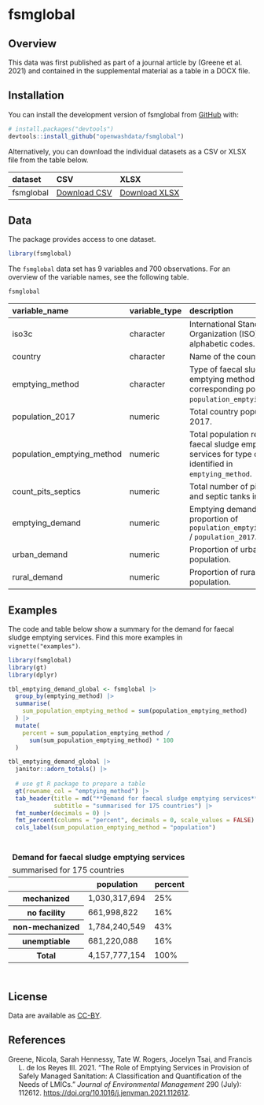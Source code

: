
<!-- README.md is generated from README.Rmd. Please edit that file -->

# fsmglobal

<!-- badges: start -->
<!-- badges: end -->

## Overview

This data was first published as part of a journal article by (Greene et
al. 2021) and contained in the supplemental material as a table in a
DOCX file.

## Installation

You can install the development version of fsmglobal from
[GitHub](https://github.com/) with:

``` r
# install.packages("devtools")
devtools::install_github("openwashdata/fsmglobal")
```

Alternatively, you can download the individual datasets as a CSV or XLSX
file from the table below.

| dataset   | CSV                                                                                                        | XLSX                                                                                                         |
|:----------|:-----------------------------------------------------------------------------------------------------------|:-------------------------------------------------------------------------------------------------------------|
| fsmglobal | [Download CSV](https://github.com/Global-Health-Engineering/fsmglobal/raw/main/inst/extdata/fsmglobal.csv) | [Download XLSX](https://github.com/Global-Health-Engineering/fsmglobal/raw/main/inst/extdata/fsmglobal.xlsx) |

## Data

The package provides access to one dataset.

``` r
library(fsmglobal)
```

The `fsmglobal` data set has 9 variables and 700 observations. For an
overview of the variable names, see the following table.

``` r
fsmglobal
```

| variable_name              | variable_type | description                                                                                                    |
|:---------------------------|:--------------|:---------------------------------------------------------------------------------------------------------------|
| iso3c                      | character     | International Standards Organization (ISO) 3-digit alphabetic codes.                                           |
| country                    | character     | Name of the country.                                                                                           |
| emptying_method            | character     | Type of faecal sludge emptying method for corresponding population in `population_emptying_method`.            |
| population_2017            | numeric       | Total country population in 2017.                                                                              |
| population_emptying_method | numeric       | Total population requiring faecal sludge emptying services for type of method identified in `emptying_method`. |
| count_pits_septics         | numeric       | Total number of pit latrines and septic tanks in country.                                                      |
| emptying_demand            | numeric       | Emptying demand as the proportion of `population_emptying_method` / `population_2017`.                         |
| urban_demand               | numeric       | Proportion of urban population.                                                                                |
| rural_demand               | numeric       | Proportion of rural population.                                                                                |

## Examples

The code and table below show a summary for the demand for faecal sludge
emptying services. Find this more examples in `vignette("examples")`.

``` r
library(fsmglobal)
library(gt)
library(dplyr)
```

``` r
tbl_emptying_demand_global <- fsmglobal |> 
  group_by(emptying_method) |> 
  summarise(
    sum_population_emptying_method = sum(population_emptying_method)
  ) |> 
  mutate(
    percent = sum_population_emptying_method / 
      sum(sum_population_emptying_method) * 100
  )
```

``` r
tbl_emptying_demand_global |> 
  janitor::adorn_totals() |>
  
  # use gt R package to prepare a table
  gt(rowname_col = "emptying_method") |>
  tab_header(title = md("**Demand for faecal sludge emptying services**"), 
             subtitle = "summarised for 175 countries") |> 
  fmt_number(decimals = 0) |> 
  fmt_percent(columns = "percent", decimals = 0, scale_values = FALSE) |> 
  cols_label(sum_population_emptying_method = "population") 
```

<div id="drcaqlknxg" style="padding-left:0px;padding-right:0px;padding-top:10px;padding-bottom:10px;overflow-x:auto;overflow-y:auto;width:auto;height:auto;">
<style>html {
  font-family: -apple-system, BlinkMacSystemFont, 'Segoe UI', Roboto, Oxygen, Ubuntu, Cantarell, 'Helvetica Neue', 'Fira Sans', 'Droid Sans', Arial, sans-serif;
}

#drcaqlknxg .gt_table {
  display: table;
  border-collapse: collapse;
  margin-left: auto;
  margin-right: auto;
  color: #333333;
  font-size: 16px;
  font-weight: normal;
  font-style: normal;
  background-color: #FFFFFF;
  width: auto;
  border-top-style: solid;
  border-top-width: 2px;
  border-top-color: #A8A8A8;
  border-right-style: none;
  border-right-width: 2px;
  border-right-color: #D3D3D3;
  border-bottom-style: solid;
  border-bottom-width: 2px;
  border-bottom-color: #A8A8A8;
  border-left-style: none;
  border-left-width: 2px;
  border-left-color: #D3D3D3;
}

#drcaqlknxg .gt_heading {
  background-color: #FFFFFF;
  text-align: center;
  border-bottom-color: #FFFFFF;
  border-left-style: none;
  border-left-width: 1px;
  border-left-color: #D3D3D3;
  border-right-style: none;
  border-right-width: 1px;
  border-right-color: #D3D3D3;
}

#drcaqlknxg .gt_caption {
  padding-top: 4px;
  padding-bottom: 4px;
}

#drcaqlknxg .gt_title {
  color: #333333;
  font-size: 125%;
  font-weight: initial;
  padding-top: 4px;
  padding-bottom: 4px;
  padding-left: 5px;
  padding-right: 5px;
  border-bottom-color: #FFFFFF;
  border-bottom-width: 0;
}

#drcaqlknxg .gt_subtitle {
  color: #333333;
  font-size: 85%;
  font-weight: initial;
  padding-top: 0;
  padding-bottom: 6px;
  padding-left: 5px;
  padding-right: 5px;
  border-top-color: #FFFFFF;
  border-top-width: 0;
}

#drcaqlknxg .gt_bottom_border {
  border-bottom-style: solid;
  border-bottom-width: 2px;
  border-bottom-color: #D3D3D3;
}

#drcaqlknxg .gt_col_headings {
  border-top-style: solid;
  border-top-width: 2px;
  border-top-color: #D3D3D3;
  border-bottom-style: solid;
  border-bottom-width: 2px;
  border-bottom-color: #D3D3D3;
  border-left-style: none;
  border-left-width: 1px;
  border-left-color: #D3D3D3;
  border-right-style: none;
  border-right-width: 1px;
  border-right-color: #D3D3D3;
}

#drcaqlknxg .gt_col_heading {
  color: #333333;
  background-color: #FFFFFF;
  font-size: 100%;
  font-weight: normal;
  text-transform: inherit;
  border-left-style: none;
  border-left-width: 1px;
  border-left-color: #D3D3D3;
  border-right-style: none;
  border-right-width: 1px;
  border-right-color: #D3D3D3;
  vertical-align: bottom;
  padding-top: 5px;
  padding-bottom: 6px;
  padding-left: 5px;
  padding-right: 5px;
  overflow-x: hidden;
}

#drcaqlknxg .gt_column_spanner_outer {
  color: #333333;
  background-color: #FFFFFF;
  font-size: 100%;
  font-weight: normal;
  text-transform: inherit;
  padding-top: 0;
  padding-bottom: 0;
  padding-left: 4px;
  padding-right: 4px;
}

#drcaqlknxg .gt_column_spanner_outer:first-child {
  padding-left: 0;
}

#drcaqlknxg .gt_column_spanner_outer:last-child {
  padding-right: 0;
}

#drcaqlknxg .gt_column_spanner {
  border-bottom-style: solid;
  border-bottom-width: 2px;
  border-bottom-color: #D3D3D3;
  vertical-align: bottom;
  padding-top: 5px;
  padding-bottom: 5px;
  overflow-x: hidden;
  display: inline-block;
  width: 100%;
}

#drcaqlknxg .gt_group_heading {
  padding-top: 8px;
  padding-bottom: 8px;
  padding-left: 5px;
  padding-right: 5px;
  color: #333333;
  background-color: #FFFFFF;
  font-size: 100%;
  font-weight: initial;
  text-transform: inherit;
  border-top-style: solid;
  border-top-width: 2px;
  border-top-color: #D3D3D3;
  border-bottom-style: solid;
  border-bottom-width: 2px;
  border-bottom-color: #D3D3D3;
  border-left-style: none;
  border-left-width: 1px;
  border-left-color: #D3D3D3;
  border-right-style: none;
  border-right-width: 1px;
  border-right-color: #D3D3D3;
  vertical-align: middle;
  text-align: left;
}

#drcaqlknxg .gt_empty_group_heading {
  padding: 0.5px;
  color: #333333;
  background-color: #FFFFFF;
  font-size: 100%;
  font-weight: initial;
  border-top-style: solid;
  border-top-width: 2px;
  border-top-color: #D3D3D3;
  border-bottom-style: solid;
  border-bottom-width: 2px;
  border-bottom-color: #D3D3D3;
  vertical-align: middle;
}

#drcaqlknxg .gt_from_md > :first-child {
  margin-top: 0;
}

#drcaqlknxg .gt_from_md > :last-child {
  margin-bottom: 0;
}

#drcaqlknxg .gt_row {
  padding-top: 8px;
  padding-bottom: 8px;
  padding-left: 5px;
  padding-right: 5px;
  margin: 10px;
  border-top-style: solid;
  border-top-width: 1px;
  border-top-color: #D3D3D3;
  border-left-style: none;
  border-left-width: 1px;
  border-left-color: #D3D3D3;
  border-right-style: none;
  border-right-width: 1px;
  border-right-color: #D3D3D3;
  vertical-align: middle;
  overflow-x: hidden;
}

#drcaqlknxg .gt_stub {
  color: #333333;
  background-color: #FFFFFF;
  font-size: 100%;
  font-weight: initial;
  text-transform: inherit;
  border-right-style: solid;
  border-right-width: 2px;
  border-right-color: #D3D3D3;
  padding-left: 5px;
  padding-right: 5px;
}

#drcaqlknxg .gt_stub_row_group {
  color: #333333;
  background-color: #FFFFFF;
  font-size: 100%;
  font-weight: initial;
  text-transform: inherit;
  border-right-style: solid;
  border-right-width: 2px;
  border-right-color: #D3D3D3;
  padding-left: 5px;
  padding-right: 5px;
  vertical-align: top;
}

#drcaqlknxg .gt_row_group_first td {
  border-top-width: 2px;
}

#drcaqlknxg .gt_summary_row {
  color: #333333;
  background-color: #FFFFFF;
  text-transform: inherit;
  padding-top: 8px;
  padding-bottom: 8px;
  padding-left: 5px;
  padding-right: 5px;
}

#drcaqlknxg .gt_first_summary_row {
  border-top-style: solid;
  border-top-color: #D3D3D3;
}

#drcaqlknxg .gt_first_summary_row.thick {
  border-top-width: 2px;
}

#drcaqlknxg .gt_last_summary_row {
  padding-top: 8px;
  padding-bottom: 8px;
  padding-left: 5px;
  padding-right: 5px;
  border-bottom-style: solid;
  border-bottom-width: 2px;
  border-bottom-color: #D3D3D3;
}

#drcaqlknxg .gt_grand_summary_row {
  color: #333333;
  background-color: #FFFFFF;
  text-transform: inherit;
  padding-top: 8px;
  padding-bottom: 8px;
  padding-left: 5px;
  padding-right: 5px;
}

#drcaqlknxg .gt_first_grand_summary_row {
  padding-top: 8px;
  padding-bottom: 8px;
  padding-left: 5px;
  padding-right: 5px;
  border-top-style: double;
  border-top-width: 6px;
  border-top-color: #D3D3D3;
}

#drcaqlknxg .gt_striped {
  background-color: rgba(128, 128, 128, 0.05);
}

#drcaqlknxg .gt_table_body {
  border-top-style: solid;
  border-top-width: 2px;
  border-top-color: #D3D3D3;
  border-bottom-style: solid;
  border-bottom-width: 2px;
  border-bottom-color: #D3D3D3;
}

#drcaqlknxg .gt_footnotes {
  color: #333333;
  background-color: #FFFFFF;
  border-bottom-style: none;
  border-bottom-width: 2px;
  border-bottom-color: #D3D3D3;
  border-left-style: none;
  border-left-width: 2px;
  border-left-color: #D3D3D3;
  border-right-style: none;
  border-right-width: 2px;
  border-right-color: #D3D3D3;
}

#drcaqlknxg .gt_footnote {
  margin: 0px;
  font-size: 90%;
  padding-left: 4px;
  padding-right: 4px;
  padding-left: 5px;
  padding-right: 5px;
}

#drcaqlknxg .gt_sourcenotes {
  color: #333333;
  background-color: #FFFFFF;
  border-bottom-style: none;
  border-bottom-width: 2px;
  border-bottom-color: #D3D3D3;
  border-left-style: none;
  border-left-width: 2px;
  border-left-color: #D3D3D3;
  border-right-style: none;
  border-right-width: 2px;
  border-right-color: #D3D3D3;
}

#drcaqlknxg .gt_sourcenote {
  font-size: 90%;
  padding-top: 4px;
  padding-bottom: 4px;
  padding-left: 5px;
  padding-right: 5px;
}

#drcaqlknxg .gt_left {
  text-align: left;
}

#drcaqlknxg .gt_center {
  text-align: center;
}

#drcaqlknxg .gt_right {
  text-align: right;
  font-variant-numeric: tabular-nums;
}

#drcaqlknxg .gt_font_normal {
  font-weight: normal;
}

#drcaqlknxg .gt_font_bold {
  font-weight: bold;
}

#drcaqlknxg .gt_font_italic {
  font-style: italic;
}

#drcaqlknxg .gt_super {
  font-size: 65%;
}

#drcaqlknxg .gt_footnote_marks {
  font-style: italic;
  font-weight: normal;
  font-size: 75%;
  vertical-align: 0.4em;
}

#drcaqlknxg .gt_asterisk {
  font-size: 100%;
  vertical-align: 0;
}

#drcaqlknxg .gt_indent_1 {
  text-indent: 5px;
}

#drcaqlknxg .gt_indent_2 {
  text-indent: 10px;
}

#drcaqlknxg .gt_indent_3 {
  text-indent: 15px;
}

#drcaqlknxg .gt_indent_4 {
  text-indent: 20px;
}

#drcaqlknxg .gt_indent_5 {
  text-indent: 25px;
}
</style>
<table class="gt_table">
  <thead class="gt_header">
    <tr>
      <td colspan="3" class="gt_heading gt_title gt_font_normal" style><strong>Demand for faecal sludge emptying services</strong></td>
    </tr>
    <tr>
      <td colspan="3" class="gt_heading gt_subtitle gt_font_normal gt_bottom_border" style>summarised for 175 countries</td>
    </tr>
  </thead>
  <thead class="gt_col_headings">
    <tr>
      <th class="gt_col_heading gt_columns_bottom_border gt_left" rowspan="1" colspan="1" scope="col" id=""></th>
      <th class="gt_col_heading gt_columns_bottom_border gt_right" rowspan="1" colspan="1" scope="col" id="population">population</th>
      <th class="gt_col_heading gt_columns_bottom_border gt_right" rowspan="1" colspan="1" scope="col" id="percent">percent</th>
    </tr>
  </thead>
  <tbody class="gt_table_body">
    <tr><th id="stub_1_1" scope="row" class="gt_row gt_left gt_stub">mechanized</th>
<td headers="stub_1_1 sum_population_emptying_method" class="gt_row gt_right">1,030,317,694</td>
<td headers="stub_1_1 percent" class="gt_row gt_right">25%</td></tr>
    <tr><th id="stub_1_2" scope="row" class="gt_row gt_left gt_stub">no facility</th>
<td headers="stub_1_2 sum_population_emptying_method" class="gt_row gt_right">661,998,822</td>
<td headers="stub_1_2 percent" class="gt_row gt_right">16%</td></tr>
    <tr><th id="stub_1_3" scope="row" class="gt_row gt_left gt_stub">non-mechanized</th>
<td headers="stub_1_3 sum_population_emptying_method" class="gt_row gt_right">1,784,240,549</td>
<td headers="stub_1_3 percent" class="gt_row gt_right">43%</td></tr>
    <tr><th id="stub_1_4" scope="row" class="gt_row gt_left gt_stub">unemptiable</th>
<td headers="stub_1_4 sum_population_emptying_method" class="gt_row gt_right">681,220,088</td>
<td headers="stub_1_4 percent" class="gt_row gt_right">16%</td></tr>
    <tr><th id="stub_1_5" scope="row" class="gt_row gt_left gt_stub">Total</th>
<td headers="stub_1_5 sum_population_emptying_method" class="gt_row gt_right">4,157,777,154</td>
<td headers="stub_1_5 percent" class="gt_row gt_right">100%</td></tr>
  </tbody>
  
  
</table>
</div>

## License

Data are available as
[CC-BY](https://github.com/Global-Health-Engineering/fsmglobal/blob/main/LICENSE.md).

## References

<div id="refs" class="references csl-bib-body hanging-indent">

<div id="ref-greene2021" class="csl-entry">

Greene, Nicola, Sarah Hennessy, Tate W. Rogers, Jocelyn Tsai, and
Francis L. de los Reyes III. 2021. “The Role of Emptying Services in
Provision of Safely Managed Sanitation: A Classification and
Quantification of the Needs of LMICs.” *Journal of Environmental
Management* 290 (July): 112612.
<https://doi.org/10.1016/j.jenvman.2021.112612>.

</div>

</div>
